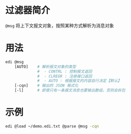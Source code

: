 # 过滤器简介

`@msg` 将上下文报文对象，按照某种方式解析为消息对象

# 用法

```bash
edi @msg 
    [AUTO]    # 解析报文对象的类型
              #  - CONTRL : 控制报文返回
              #  - CLREGR : 注册接口返回
              #  - AUTO : 根据报文的内容自行决定【默认】
    [-cqn]    # 输出的 JSON 格式化
    [-l]      # 即使只有一条报文消息也要输出数组，否则会拆包
```

# 示例

```bash
edi @load ~/demo.edi.txt @parse @msg -cqn
```
